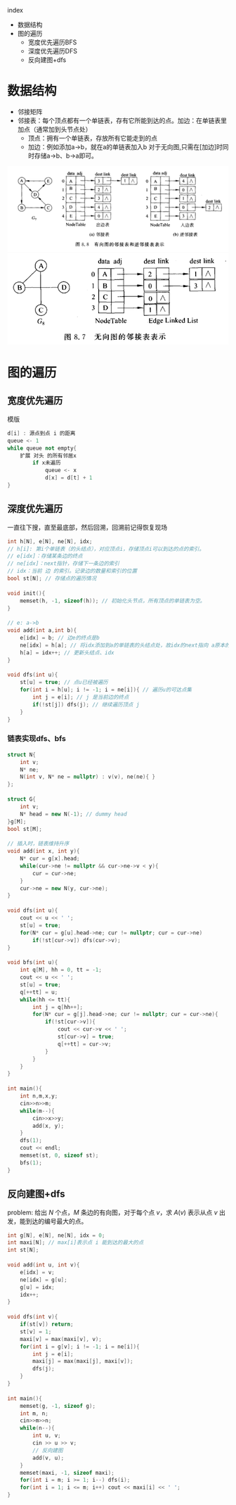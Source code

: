 index
- 数据结构
- 图的遍历
  - 宽度优先遍历BFS
  - 深度优先遍历DFS
  - 反向建图+dfs

# 数据结构

- 邻接矩阵
- 邻接表：每个顶点都有一个单链表，存有它所能到达的点。加边：在单链表里加点（通常加到头节点处）
  - 顶点：拥有一个单链表，存放所有它能走到的点
  - 加边：例如添加a->b，就在a的单链表加入b
    对于无向图,只需在[加边]时同时存储a->b、b->a即可。

![Alt text](assets/S-G_1/image-1.png)
![Alt text](assets/S-G_1/image.png)



# 图的遍历

## 宽度优先遍历

模版

```cpp
d[i] : 源点到点 i 的距离
queue <- 1
while queue not empty{
    扩展 对头 的所有邻居x
        if x未遍历
            queue <- x
            d[x] = d[t] + 1
}
```

## 深度优先遍历

一直往下搜，直至最底部，然后回溯，回溯前记得恢复现场

```cpp
int h[N], e[N], ne[N], idx; 
// h[i]: 第i个单链表（的头结点），对应顶点i，存储顶点i可以到达的点的索引。
// e[idx]：存储某条边的终点
// ne[idx]：next指针，存储下一条边的索引
// idx：当前 边 的索引。记录边的数量和索引的位置
bool st[N]; // 存储点的遍历情况

void init(){
    memset(h, -1, sizeof(h)); // 初始化头节点，所有顶点的单链表为空。
}

// e: a->b
void add(int a,int b){
    e[idx] = b; // 边e的终点是b
    ne[idx] = h[a]; // 将idx添加到a的单链表的头结点处，故idx的next指向 a原本的头结点h[a]
    h[a] = idx++; // 更新头结点、idx
}

void dfs(int u){
    st[u] = true; // 点u已经被遍历
    for(int i = h[u]; i != -1; i = ne[i]){ // 遍历u的可达点集
        int j = e[i]; // j 是当前边的终点
        if(!st[j]) dfs(j); // 继续遍历顶点 j
    }
}
```

### 链表实现dfs、bfs

```cpp
struct N{
    int v;
    N* ne;
    N(int v, N* ne = nullptr) : v(v), ne(ne){ }
};

struct G{
    int v;
    N* head = new N(-1); // dummy head
}g[M];
bool st[M];

// 插入时，链表维持升序
void add(int x, int y){
    N* cur = g[x].head;
    while(cur->ne != nullptr && cur->ne->v < y){
        cur = cur->ne;  
    }
    cur->ne = new N(y, cur->ne);
}

void dfs(int u){
    cout << u << ' ';
    st[u] = true;
    for(N* cur = g[u].head->ne; cur != nullptr; cur = cur->ne)
        if(!st[cur->v]) dfs(cur->v);
}

void bfs(int u){
    int q[M], hh = 0, tt = -1;
    cout << u << ' ';
    st[u] = true;
    q[++tt] = u;
    while(hh <= tt){
        int j = q[hh++];
        for(N* cur = g[j].head->ne; cur != nullptr; cur = cur->ne){
            if(!st[cur->v]){
                cout << cur->v << ' ';
                st[cur->v] = true;
                q[++tt] = cur->v;
            }
        }
    }
}

int main(){
    int n,m,x,y;
    cin>>n>>m;
    while(m--){
        cin>>x>>y;
        add(x, y);
    }
    dfs(1);  
    cout << endl;
    memset(st, 0, sizeof st);
    bfs(1);
}
```



## 反向建图+dfs

problem: 给出 $N$ 个点，$M$ 条边的有向图，对于每个点 $v$，求 $A(v)$ 表示从点 $v$ 出发，能到达的编号最大的点。

```cpp
int g[N], e[N], ne[N], idx = 0;
int maxi[N]; // max[i]表示点 i 能到达的最大的点
int st[N];

void add(int u, int v){
    e[idx] = v;
    ne[idx] = g[u];
    g[u] = idx;
    idx++;
}

void dfs(int v){
    if(st[v]) return;
    st[v] = 1;
    maxi[v] = max(maxi[v], v);
    for(int i = g[v]; i != -1; i = ne[i]){
        int j = e[i];
        maxi[j] = max(maxi[j], maxi[v]);
        dfs(j);
    }
}

int main(){
    memset(g, -1, sizeof g);
    int m, n;
    cin>>m>>n;
    while(n--){
        int u, v;
        cin >> u >> v;
        // 反向建图
        add(v, u);
    }
    memset(maxi, -1, sizeof maxi);
    for(int i = m; i >= 1; i--) dfs(i);
    for(int i = 1; i <= m; i++) cout << maxi[i] << ' ';
}

```



